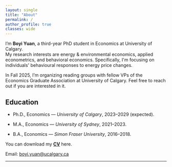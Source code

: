 ```yaml
---
layout: single
title: "About"
permalink: /
author_profile: true
classes: wide
---
```


I’m **Boyi Yuan**, a third-year PhD student in Economics at University of Calgary.  
My research interests are energy & environmental economics, applied econometrics, and behavioral economics. Specifically, I'm focusing on individuals' behavioural responses to energy price changes. 

In Fall 2025, I’m organizing reading groups with fellow VPs of the Economics Graduate Association at University of Calgary. Feel free to reach out if you are interested in it.

## Education

- Ph.D., Economics — *University of Calgary*, 2023–2029 (expected).  

- M.A., Economics — *University of Sydney*, 2021–2023. 

- B.A., Economics — *Simon Fraser University*, 2016–2018. 


You can download my **[CV](/files/Boyi_Yuan_CV.pdf)** here.

Email: [boyi.yuan@ucalgary.ca](mailto:boyi.yuan@ucalgary.ca)

---


